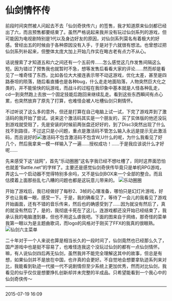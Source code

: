 # 仙剑情怀传

前段时间突然被人问起去不去「仙剑奇侠传六」的签售，我才知道原来仙剑都已经出了六，而且预售都要结束了。虽然严格说起来我并没有玩过仙剑系列的游戏，但可能因为电视剧特别是1代以及身边好友的原因，对仙剑系列莫名有着极大的好感。曾经出五的时候由于各种原因没有入手，于是对于六就很有想法。也曾想过把仙剑系列补起来，但整体太庞大加上开始几作实在略古老有点力不从心。

话说搜索了才知道五和六之间还有一个五前传……怎么感觉这几作发售间隔这么短。因为错过了预售我也就暂时不急，想等发售后看看大家的评论……然而却是看见了一堆奇怪了东西，比如各位大大接连表示带不动这游戏，优化太差，甚至是四路泰坦的陨落，随后看直播也是各种bug，什么走走地面陷落，人物突然巨大化之类的，并不能愉快的玩游戏，而战斗的过程在我印象中基本就是人怪各种乱走，cd一到突然跑上去放一个固定技能后跑回来继续乱走。看到这些东西瞬间有点心累，也突然放弃了原先了打算，也难怪会被人吐槽仙剑只剩情怀。

不过听说了这么多的意外，但还是打算在自己电脑上试一试，下完了游戏弄到了激活码的我开始了尝试。说来这个激活码其实是一个朋友的，买了实体版的他还没玩到游戏就受阻了，先是安装的时候前两张盘还好好的，到了Disc3突然出现了什么找不到路径，不过这只是小问题，重点是激活码不管怎么输入永远是提示无此激活码，而且说好的![激活码不包含][01]激活码不包含W,U什么的呢，为什么我看见了好几个，然后我拿来一模一样输入了一遍……授权成功！……于是我应该说什么才好呢……

先来感受下这“战网”，首先“乐动圈圈”这名字我已经不想吐槽了，同时这界面恐怕也就差“Battle.net”的字样了。主要还是感觉仙剑奇侠传毕竟只是单机RPG游戏，弄这么一个启动器不觉得特别多余吗，又不是仙剑BOX来一个全部的整合。而且估摸着上面那些乱七八糟的问题也都是这玩意儿带来的。
![乐动圈圈][02]

开始了游戏后，我已经做好了每秒2、3帧的心理准备，哪怕只是幻灯片游戏，好歹也让我看一眼，感受一下。于是，我的确看见了，等待了一会儿的我看见了游戏开始画面，还有不错的音乐传来，然后也的确感受到了……因为就没有然后了，真的就没有然后了，是的，我彻底卡死在了这儿，连游戏都还没开始已经结束了，我承认我的电脑渣到暴，但也不用这么虐我吧。下面的图来自于网络，那奇怪的菜单我第一眼以为是主题曲歌词，而logo的风格对于刚买了FFX的我真的很眼熟。
![仙剑六主菜单][03]

二十年对于一个人来说也算是相当长久的一段时间了，仙剑竟然也已经那么久了，国产游戏中也是挺不容易了，也难怪连我这个没玩过仙剑的都有一点仙剑情怀。嘛，有人说仙剑四后再无仙剑，虽然我并不能完全理解这其中的故事，但总是有想，如果仙剑并不是放在中国，也许真的会更好。不自觉地会想要拿轨迹系列来对比，我能看到轨迹一代接一代不说剧情但至少系统上更加优秀，然而对比仙剑，我看见的似乎仅仅是想要挣扎创新却并未完整的半成品。只希望能看到一个我心中的仙剑奇侠传～

  [01]: http://tennsinn.github.io/img/blog/02/02-01.jpg
  [02]: http://tennsinn.github.io/img/blog/02/02-02.jpg
  [03]: http://tennsinn.github.io/img/blog/02/02-03.jpg

----------

2015-07-19 16:09